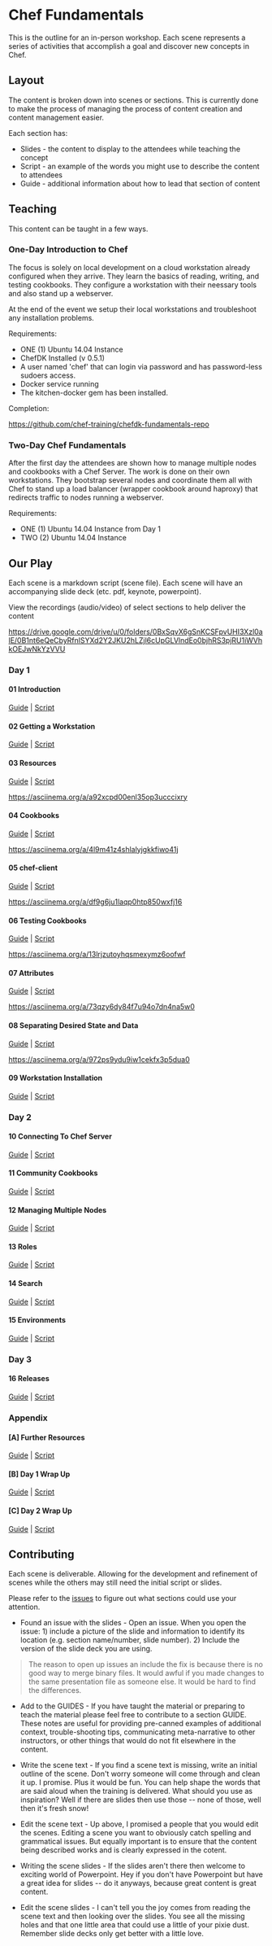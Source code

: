 # Chef Fundamentals

This is the outline for an in-person workshop. Each scene represents a series of activities that accomplish a goal and discover new concepts in Chef.


## Layout

The content is broken down into scenes or sections. This is currently done to make the process of managing the process of content creation and content management easier.

Each section has:

* Slides - the content to display to the attendees while teaching the concept
* Script - an example of the words you might use to describe the content to attendees
* Guide - additional information about how to lead that section of content 


## Teaching

This content can be taught in a few ways.

### One-Day Introduction to Chef

The focus is solely on local development on a cloud workstation already configured when they arrive. They learn the basics of reading, writing, and testing cookbooks. They configure a workstation with their neessary tools and also stand up a webserver.

At the end of the event we setup their local workstations and troubleshoot any installation problems.

Requirements:

* ONE (1) Ubuntu 14.04 Instance
* ChefDK Installed (v 0.5.1)
* A user named 'chef' that can login via password and has password-less sudoers access.
* Docker service running
* The kitchen-docker gem has been installed.

Completion:

https://github.com/chef-training/chefdk-fundamentals-repo

### Two-Day Chef Fundamentals

After the first day the attendees are shown how to manage multiple nodes and cookbooks with a Chef Server. The work is done on their own workstations. They bootstrap several nodes and coordinate them all with Chef to stand up a load balancer (wrapper cookbook around haproxy) that redirects traffic to nodes running a webserver.

Requirements:

* ONE (1) Ubuntu 14.04 Instance from Day 1
* TWO (2) Ubuntu 14.04 Instance


## Our Play

Each scene is a markdown script (scene file). Each scene will have an accompanying slide deck (etc. pdf, keynote, powerpoint).

View the recordings (audio/video) of select sections to help deliver the content

https://drive.google.com/drive/u/0/folders/0BxSqvX6gSnKCSFpvUHI3Xzl0alE/0B1nt6eQeCbyRfnlSYXd2Y2JKU2hLZjl6cUpGLVlndEo0bjhRS3pjRU1iWVhkOEJwNkYzVVU

### Day 1

#### 01 Introduction

[Guide](scene_01-GUIDE.md) | [Script](scene_01-SCRIPT.md)

#### 02 Getting a Workstation

[Guide](scene_02-GUIDE.md) | [Script](scene_02-SCRIPT.md)

#### 03 Resources

[Guide](scene_03-GUIDE.md) | [Script](scene_03-SCRIPT.md)

https://asciinema.org/a/a92xcpd00enl35op3ucccixry

#### 04 Cookbooks

[Guide](scene_04-GUIDE.md) | [Script](scene_04-SCRIPT.md)

https://asciinema.org/a/4l9m41z4shlalyjgkkfiwo41j

#### 05 chef-client

[Guide](scene_05-GUIDE.md) | [Script](scene_05-SCRIPT.md)

https://asciinema.org/a/df9g6ju1laqp0htp850wxfj16

#### 06 Testing Cookbooks

[Guide](scene_06-GUIDE.md) | [Script](scene_06-SCRIPT.md)

https://asciinema.org/a/13lrjzutoyhqsmexymz6oofwf

#### 07 Attributes

[Guide](scene_07-GUIDE.md) | [Script](scene_07-SCRIPT.md)

https://asciinema.org/a/73qzy6dy84f7u94o7dn4na5w0

#### 08 Separating Desired State and Data

[Guide](scene_08-GUIDE.md) | [Script](scene_08-SCRIPT.md)

https://asciinema.org/a/972ps9ydu9iw1cekfx3p5dua0

#### 09 Workstation Installation

[Guide](scene_09-GUIDE.md) | [Script](scene_09-SCRIPT.md)

### Day 2

#### 10 Connecting To Chef Server

[Guide](scene_10-GUIDE.md) | [Script](scene_10-SCRIPT.md)

#### 11 Community Cookbooks

[Guide](scene_11-GUIDE.md) | [Script](scene_11-SCRIPT.md)

#### 12 Managing Multiple Nodes

[Guide](scene_12-GUIDE.md) | [Script](scene_12-SCRIPT.md)

#### 13 Roles

[Guide](scene_13-GUIDE.md) | [Script](scene_13-SCRIPT.md)

#### 14 Search

[Guide](scene_14-GUIDE.md) | [Script](scene_14-SCRIPT.md)

#### 15 Environments

[Guide](scene_15-GUIDE.md) | [Script](scene_15-SCRIPT.md)

### Day 3

#### 16 Releases

[Guide](scene_16-GUIDE.md) | [Script](scene_16-SCRIPT.md)


### Appendix

#### [A] Further Resources

[Guide](scene_further_resources-GUIDE.md) | [Script](scene_further_resources-SCRIPT.md)

#### [B] Day 1 Wrap Up

[Guide](scene_day_one_wrap_up-GUIDE.md) | [Script](scene_day_one_wrap_up-SCRIPT.md)

#### [C] Day 2 Wrap Up

[Guide](scene_day_two_wrap_up-GUIDE.md) | [Script](scene_day_two_wrap_up-SCRIPT.md)


## Contributing

Each scene is deliverable. Allowing for the development and refinement of scenes while the others may still need the initial script or slides.

Please refer to the [issues](https://github.com/learnchef/chefdk-fundamentals/issues) to figure out what sections could use your attention.

* Found an issue with the slides - Open an issue. When you open the issue: 1) include a picture of the slide and information to identify its location (e.g. section name/number, slide number). 2) Include the version of the slide deck you are using.

> The reason to open up issues an include the fix is because there is no good way to merge binary files. It would awful if you made changes to the same presentation file as someone else. It would be hard to find the differences.

* Add to the GUIDES - If you have taught the material or preparing to teach the material please feel free to contribute to a section GUIDE. These notes are useful for providing pre-canned examples of additional context, trouble-shooting tips, communicating meta-narrative to other instructors, or other things that would do not fit elsewhere in the content.

* Write the scene text - If you find a scene text is missing, write an initial outline of the scene. Don't worry someone will come through and clean it up. I promise. Plus it would be fun. You can help shape the words that are said aloud when the training is delivered. What should you use as inspiration? Well if there are slides then use those -- none of those, well then it's fresh snow!

* Edit the scene text - Up above, I promised a people that you would edit the scenes. Editing a scene you want to obviously catch spelling and grammatical issues. But equally important is to ensure that the content being described works and is clearly expressed in the cotent.

* Writing the scene slides - If the slides aren't there then welcome to exciting world of Powerpoint. Hey if you don't have Powerpoint but have a great idea for slides -- do it anyways, because great content is great content.

* Edit the scene slides - I can't tell you the joy comes from reading the scene text and then looking over the slides. You see all the missing holes and that one little area that could use a little of your pixie dust. Remember slide decks only get better with a little love.
